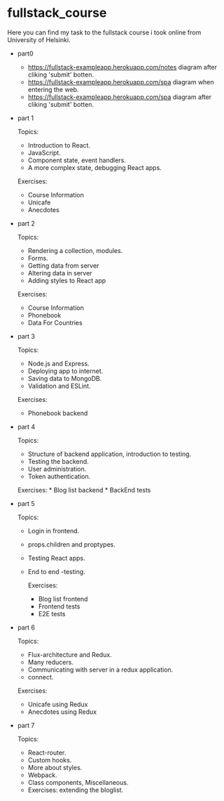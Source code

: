 # fullstack_course

Here you can find my task to the fullstack course i took online from University of Helsinki.

* part0

  * https://fullstack-exampleapp.herokuapp.com/notes diagram after cliking 'submit' botten.
  * https://fullstack-exampleapp.herokuapp.com/spa diagram when entering the web.
  * https://fullstack-exampleapp.herokuapp.com/spa diagram after cliking 'submit' botten.
  
* part 1

  Topics:
    - Introduction to React.
    - JavaScript.
    - Component state, event handlers.
    - A more complex state, debugging React apps.
  
  Exercises:
    * Course Information
    * Unicafe
    * Anecdotes

* part 2

  Topics:
   - Rendering a collection, modules.
   - Forms.
   - Getting data from server
   - Altering data in server
   - Adding styles to React app

  Exercises:
    * Course Information
    * Phonebook
    * Data For Countries

* part 3

  Topics:
    - Node.js and Express.
    - Deploying app to internet.
    - Saving data to MongoDB.
    - Validation and ESLint.
    
  Exercises:
    * Phonebook backend

* part 4

  Topics:
    - Structure of backend application, introduction to testing.
    - Testing the backend.
    - User administration.
    - Token authentication.

    Exercises:
      * Blog list backend
      * BackEnd tests

* part 5

  Topics:
    - Login in frontend.
    - props.children and proptypes.
    - Testing React apps.
    - End to end -testing.

      Exercises:
        * Blog list frontend
        * Frontend tests
        * E2E tests

* part 6

  Topics:
    - Flux-architecture and Redux.
    - Many reducers.
    - Communicating with server in a redux application.
    - connect.

  Exercises:
    * Unicafe using Redux
    * Anecdotes using Redux

* part 7

  Topics:
    - React-router.
    - Custom hooks.
    - More about styles.
    - Webpack.
    - Class components, Miscellaneous.
    - Exercises: extending the bloglist.

